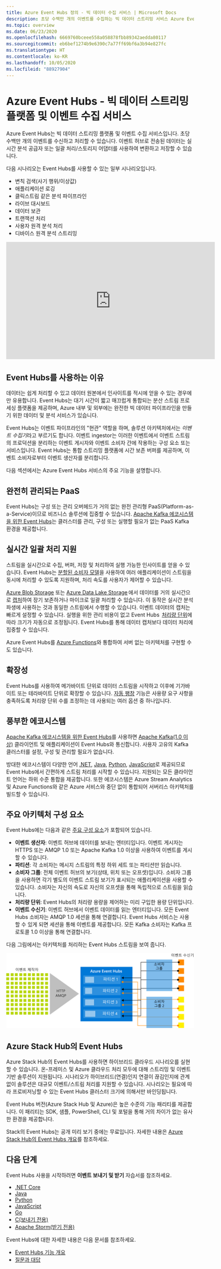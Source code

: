 ```yaml
---
title: Azure Event Hubs 정의 - 빅 데이터 수집 서비스 | Microsoft Docs
description: 초당 수백만 개의 이벤트를 수집하는 빅 데이터 스트리밍 서비스 Azure Event Hubs에 대해 알아봅니다.
ms.topic: overview
ms.date: 06/23/2020
ms.openlocfilehash: 6669760bceee558a058878fbb89342aedda80117
ms.sourcegitcommit: eb6bef1274b9e6390c7a77ff69bf6a3b94e827fc
ms.translationtype: HT
ms.contentlocale: ko-KR
ms.lasthandoff: 10/05/2020
ms.locfileid: "88927904"
---
```

# <a name="azure-event-hubs--a-big-data-streaming-platform-and-event-ingestion-service"></a>Azure Event Hubs - 빅 데이터 스트리밍 플랫폼 및 이벤트 수집 서비스
Azure Event Hubs는 빅 데이터 스트리밍 플랫폼 및 이벤트 수집 서비스입니다. 초당 수백만 개의 이벤트를 수신하고 처리할 수 있습니다. 이벤트 허브로 전송된 데이터는 실시간 분석 공급자 또는 일괄 처리/스토리지 어댑터를 사용하여 변환하고 저장할 수 있습니다.

다음 시나리오는 Event Hubs를 사용할 수 있는 일부 시나리오입니다.

- 변칙 검색(사기 행위/이상값)
- 애플리케이션 로깅
- 클릭스트림 같은 분석 파이프라인
- 라이브 대시보드
- 데이터 보관
- 트랜잭션 처리
- 사용자 원격 분석 처리
- 디바이스 원격 분석 스트리밍

<iframe width="560" height="315" src="https://www.youtube.com/embed/45wgY-VSk9I" frameborder="0" allow="accelerometer; autoplay; encrypted-media; gyroscope; picture-in-picture" allowfullscreen></iframe>

## <a name="why-use-event-hubs"></a>Event Hubs를 사용하는 이유

데이터는 쉽게 처리할 수 있고 데이터 원본에서 인사이트를 적시에 얻을 수 있는 경우에만 유용합니다. Event Hubs는 대기 시간이 짧고 매끄럽게 통합되는 분산 스트림 프로세싱 플랫폼을 제공하며, Azure 내부 및 외부에는 완전한 빅 데이터 파이프라인을 만들기 위한 데이터 및 분석 서비스가 있습니다.

Event Hubs는 이벤트 파이프라인의 "현관" 역할을 하며, 솔루션 아키텍처에서는 *이벤트 수집기*라고 부르기도 합니다. 이벤트 ingestor는 이러한 이벤트에서 이벤트 스트림의 프로덕션을 분리하는 이벤트 게시자와 이벤트 소비자 간에 작용하는 구성 요소 또는 서비스입니다. Event Hubs는 통합 스트리밍 플랫폼에 시간 보존 버퍼를 제공하며, 이벤트 소비자로부터 이벤트 생산자를 분리합니다.

다음 섹션에서는 Azure Event Hubs 서비스의 주요 기능을 설명합니다.

## <a name="fully-managed-paas"></a>완전히 관리되는 PaaS

Event Hubs는 구성 또는 관리 오버헤드가 거의 없는 완전 관리형 PaaS(Platform-as-a-Service)이므로 비즈니스 솔루션에 집중할 수 있습니다. [Apache Kafka 에코시스템을 위한 Event Hubs](event-hubs-for-kafka-ecosystem-overview.md)는 클러스터를 관리, 구성 또는 실행할 필요가 없는 PaaS Kafka 환경을 제공합니다.

## <a name="support-for-real-time-and-batch-processing"></a>실시간 일괄 처리 지원

스트림을 실시간으로 수집, 버퍼, 저장 및 처리하여 실행 가능한 인사이트를 얻을 수 있습니다. Event Hubs는 [분할된 소비자 모델](event-hubs-scalability.md#partitions)을 사용하여 여러 애플리케이션이 스트림을 동시에 처리할 수 있도록 지원하며, 처리 속도를 사용자가 제어할 수 있습니다.

[Azure Blob Storage](https://azure.microsoft.com/services/storage/blobs/) 또는 [Azure Data Lake Storage](https://azure.microsoft.com/services/data-lake-store/) 에서 데이터를 거의 실시간으로 [캡처](event-hubs-capture-overview.md)하여 장기 보존하거나 마이크로 일괄 처리할 수 있습니다. 이 동작은 실시간 분석 파생에 사용하는 것과 동일한 스트림에서 수행할 수 있습니다. 이벤트 데이터의 캡처는 빠르게 설정할 수 있습니다. 실행을 위한 관리 비용이 없고 Event Hubs  [처리량 단위](event-hubs-scalability.md#throughput-units)에 따라 크기가 자동으로 조정됩니다. Event Hubs를 통해 데이터 캡처보다 데이터 처리에 집중할 수 있습니다.

Azure Event Hubs를 [Azure Functions](../azure-functions/index.yml)와 통합하여 서버 없는 아키텍처를 구현할 수도 있습니다.

## <a name="scalable"></a>확장성

Event Hubs를 사용하여 메가바이트 단위로 데이터 스트림을 시작하고 이후에 기가바이트 또는 테라바이트 단위로 확장할 수 있습니다. [자동 팽창](event-hubs-auto-inflate.md) 기능은 사용량 요구 사항을 충족하도록 처리량 단위 수를 조정하는 데 사용되는 여러 옵션 중 하나입니다.

## <a name="rich-ecosystem"></a>풍부한 에코시스템

[Apache Kafka 에코시스템을 위한 Event Hubs](event-hubs-for-kafka-ecosystem-overview.md)를 사용하면 [Apache Kafka(1.0 이상)](https://kafka.apache.org/) 클라이언트 및 애플리케이션이 Event Hubs와 통신합니다. 사용자 고유의 Kafka 클러스터를 설정, 구성 및 관리할 필요가 없습니다.

방대한 에코시스템이 다양한 언어 [.NET](https://github.com/Azure/azure-sdk-for-net/), [Java](https://github.com/Azure/azure-sdk-for-java/), [Python](https://github.com/Azure/azure-sdk-for-python/), [JavaScript](https://github.com/Azure/azure-sdk-for-js/)로 제공되므로 Event Hubs에서 간편하게 스트림 처리를 시작할 수 있습니다. 지원되는 모든 클라이언트 언어는 하위 수준 통합을 제공합니다. 또한 에코시스템은 Azure Stream Analytics 및 Azure Functions와 같은 Azure 서비스와 중단 없이 통합되어 서버리스 아키텍처를 빌드할 수 있습니다.

## <a name="key-architecture-components"></a>주요 아키텍처 구성 요소
Event Hubs에는 다음과 같은 [주요 구성 요소](event-hubs-features.md)가 포함되어 있습니다.

- **이벤트 생산자**: 이벤트 허브에 데이터를 보내는 엔터티입니다. 이벤트 게시자는 HTTPS 또는 AMQP 1.0 또는 Apache Kafka 1.0 이상을 사용하여 이벤트를 게시할 수 있습니다.
- **파티션**: 각 소비자는 메시지 스트림의 특정 하위 세트 또는 파티션만 읽습니다.
- **소비자 그룹**: 전체 이벤트 허브의 보기(상태, 위치 또는 오프셋)입니다. 소비자 그룹을 사용하면 각기 별도의 이벤트 스트림 보기가 표시되는 애플리케이션을 사용할 수 있습니다. 소비자는 자신의 속도로 자신의 오프셋을 통해 독립적으로 스트림을 읽습니다.
- **처리량 단위**: Event Hubs의 처리량 용량을 제어하는 미리 구입한 용량 단위입니다.
- **이벤트 수신기**: 이벤트 허브에서 이벤트 데이터를 읽는 엔터티입니다. 모든 Event Hubs 소비자는 AMQP 1.0 세션을 통해 연결합니다. Event Hubs 서비스는 사용할 수 있게 되면 세션을 통해 이벤트를 제공합니다. 모든 Kafka 소비자는 Kafka 프로토콜 1.0 이상을 통해 연결합니다.

다음 그림에서는 아키텍처를 처리하는 Event Hubs 스트림을 보여 줍니다.

![Event Hubs](./media/event-hubs-about/event_hubs_architecture.png)

## <a name="event-hubs-on-azure-stack-hub"></a>Azure Stack Hub의 Event Hubs
Azure Stack Hub의 Event Hubs를 사용하면 하이브리드 클라우드 시나리오를 실현할 수 있습니다. 온-프레미스 및 Azure 클라우드 처리 모두에 대해 스트리밍 및 이벤트 기반 솔루션이 지원됩니다. 시나리오가 하이브리드(연결)인지 연결이 끊김인지에 관계없이 솔루션은 대규모 이벤트/스트림 처리를 지원할 수 있습니다. 시나리오는 필요에 따라 프로비저닝할 수 있는 Event Hubs 클러스터 크기에 의해서만 바인딩됩니다. 

Event Hubs 버전(Azure Stack Hub 및 Azure)은 높은 수준의 기능 패리티를 제공합니다. 이 패리티는 SDK, 샘플, PowerShell, CLI 및 포털을 통해 거의 차이가 없는 유사한 환경을 제공합니다. 

Stack의 Event Hubs는 공개 미리 보기 중에는 무료입니다. 자세한 내용은 [Azure Stack Hub의 Event Hubs 개요](/azure-stack/user/event-hubs-overview)를 참조하세요.


## <a name="next-steps"></a>다음 단계

Event Hubs 사용을 시작하려면 **이벤트 보내기 및 받기** 자습서를 참조하세요.

- [.NET Core](event-hubs-dotnet-standard-getstarted-send.md)
- [Java](event-hubs-java-get-started-send.md)
- [Python](event-hubs-python-get-started-send.md)
- [JavaScript](event-hubs-node-get-started-send.md)
- [Go](event-hubs-go-get-started-send.md)
- [C(보내기 전용)](event-hubs-c-getstarted-send.md)
- [Apache Storm(받기 전용)](event-hubs-storm-getstarted-receive.md)


Event Hubs에 대한 자세한 내용은 다음 문서를 참조하세요.

- [Event Hubs 기능 개요](event-hubs-features.md)
- [질문과 대답](event-hubs-faq.md)
